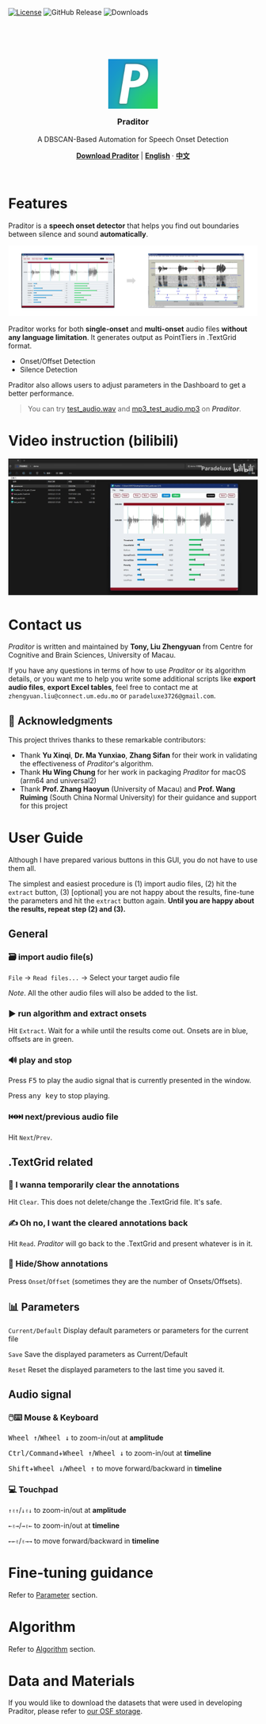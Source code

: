 
[![License](https://img.shields.io/badge/License-MIT-blue.svg)](https://opensource.org/licenses/MIT)
![GitHub Release](https://img.shields.io/github/v/release/Paradeluxe/Praditor)
![Downloads](https://img.shields.io/github/downloads/Paradeluxe/Praditor/total)


<h3>
    <br/>
    <br/>
</h3>


<h3 align="center">


<p align="center">
  <a href="https://github.com/Paradeluxe/Praditor">
    <img align="center" src="icon.png" alt="Praditor_icon" width="100" height="100">
  </a>
</p>

<p align="center">
Praditor
</p>
</h3>

<p align="center">
A DBSCAN-Based Automation for Speech Onset Detection
</p>


  <p align="center">
    <a href="https://github.com/Paradeluxe/Praditor/releases"><strong>Download Praditor</strong></a>
     | 
    <a href="https://github.com/Paradeluxe/Praditor/blob/master/README.md"><strong>English</strong></a>
     · 
    <a href="https://github.com/Paradeluxe/Praditor/blob/master/README_zh.md"><strong>中文</strong></a>

  </p>

<br/>


# Features
Praditor is a **speech onset detector** that helps you find out boundaries between silence and sound **automatically**.

![audio2textgrid.png](instructions/audio2textgrid.png)

Praditor works for both **single-onset** and **multi-onset** audio files **without any language limitation**. 
It generates output as PointTiers in .TextGrid format. 

 - Onset/Offset Detection
 - Silence Detection

Praditor also allows users to adjust parameters in the Dashboard to get a better performance.

> You can try [test_audio.wav](https://github.com/Paradeluxe/Praditor/raw/master/test_audio/test_audio.wav) and 
> [mp3_test_audio.mp3](https://github.com/Paradeluxe/Praditor/raw/master/test_audio/mp3_test_audio.mp3)
> on _**Praditor**_.

# Video instruction (bilibili)
[![Praditor_intro_cover.png](instructions/Praditor_intro_cover.png)](https://www.bilibili.com/video/BV1i3QPYkEzP/?share_source=copy_web&vd_source=04f6059f57092624c36ac4e9fc1efe10)


# Contact us
_Praditor_ is written and maintained by **Tony, Liu Zhengyuan** from Centre for Cognitive and Brain Sciences, University of Macau.

If you have any questions in terms of how to use _Praditor_ or its algorithm details, or you want me to help you write some additional
scripts like **export audio files**, **export Excel tables**,
feel free to contact me at `zhengyuan.liu@connect.um.edu.mo` or `paradeluxe3726@gmail.com`.


## 🙌 Acknowledgments
This project thrives thanks to these remarkable contributors:
- Thank **Yu Xinqi**, **Dr. Ma Yunxiao**, **Zhang Sifan** for their work in validating the effectiveness of _Praditor_'s algorithm.
- Thank **Hu Wing Chung** for her work in packaging _Praditor_ for macOS (arm64 and universal2)
- Thank **Prof. Zhang Haoyun** (University of Macau) and **Prof. Wang Ruiming** (South China Normal University) for their guidance and support for this project

# User Guide

Although I have prepared various buttons in this GUI, you do not have to use them all.

The simplest and easiest procedure is (1) import audio files, (2) hit the `extract` button,
(3) [optional] you are not happy about the results, fine-tune the parameters and hit the `extract` button again. 
**Until you are happy about the results, repeat step (2) and (3).**

## General

### 🗃️ import audio file(s)

`File` -> `Read files...` -> Select your target audio file

_Note_. All the other audio files will also be added to the list.


### ▶️ run algorithm and extract onsets

Hit `Extract`. Wait for a while until the results come out. Onsets are in blue, offsets are in green.


### 🔊 play and stop

Press <kbd>F5</kbd> to play the audio signal that is currently presented in the window. 

Press <kbd>any key</kbd> to stop playing.

### ⏮️⏭️ next/previous audio file

Hit `Next`/`Prev`.

## .TextGrid related

### 🧹 I wanna temporarily clear the annotations

Hit `Clear`. This does not delete/change the .TextGrid file. It's safe.

### ✍️ Oh no, I want the cleared annotations back

Hit `Read`. _Praditor_ will go back to the .TextGrid and present whatever is in it.

### 👀 Hide/Show annotations

Press `Onset`/`Offset` (sometimes they are the number of Onsets/Offsets). 

## 📊 Parameters 

`Current/Default` Display default parameters or parameters for the current file

`Save` Save the displayed parameters as Current/Default

`Reset` Reset the displayed parameters to the last time you saved it.


## Audio signal

### 🖱️⌨️ Mouse & Keyboard
<kbd>Wheel ↑</kbd>/<kbd>Wheel ↓</kbd> to zoom-in/out at **amplitude**

<kbd>Ctrl/Command</kbd>+<kbd>Wheel ↑</kbd>/<kbd>Wheel ↓</kbd> to zoom-in/out at **timeline**

<kbd>Shift</kbd>+<kbd>Wheel ↓</kbd>/<kbd>Wheel ↑</kbd> to move forward/backward in **timeline** 

### 💻 Touchpad
`↑✌↑`/`↓✌↓` to zoom-in/out at **amplitude**

`←✌→`/`→✌←` to zoom-in/out at **timeline**

`←←✌`/`✌→→` to move forward/backward in **timeline** 




# Fine-tuning guidance

Refer to [Parameter](./markdown/params.md) section.

# Algorithm

Refer to [Algorithm](./markdown/algorithm.md) section.




# Data and Materials

If you would like to download the datasets that were used in developing Praditor, please refer to [our OSF storage](https://osf.io/9se8r/).


